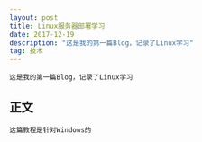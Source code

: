```yaml
---
layout: post
title: Linux服务器部署学习
date: 2017-12-19
description: "这是我的第一篇Blog，记录了Linux学习"
tag: 技术
---
```


    这是我的第一篇Blog，记录了Linux学习

## 正文
    这篇教程是针对Windows的